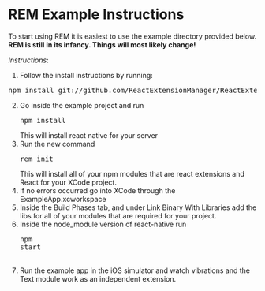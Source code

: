 REM Example Instructions
======

To start using REM it is easiest to use the example directory provided below.
**REM is still in its infancy. Things will most likely change!**

*Instructions*:<br />
1. Follow the install instructions by running:
<pre>
npm install git://github.com/ReactExtensionManager/ReactExtensionManager.git -g
</pre>
2. Go inside the example project and run <pre>npm install</pre> This will install react native for your server <br />
3. Run the new command <pre>rem init</pre> This will install all of your npm modules that are react extensions and React for your XCode project. <br />
4. If no errors occurred go into XCode through the ExampleApp.xcworkspace <br />
5. Inside the Build Phases tab, and under Link Binary With Libraries add the libs for all of your modules that are required for your project. <br />
6. Inside the node_module version of react-native run <pre>npm start</pre> <br />
7. Run the example app in the iOS simulator and watch vibrations and the Text module work as an independent extension. <br />

